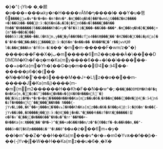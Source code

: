 �}�"{-jYb� � ,�颞�ʋ���=���ѩky�r�H��֥��vӐM�ף����l���Y�u�좸6`����j׶ѭ�v*�r�+�m-�m!�Wv�*.�m��bq�b�}��F�wm&jG���Z�m2����
+�)��Gb��-���@:ӭ:�@6�m&�ث�I�j�tn6��v�l��� ���N�� RǶ��^�N�����)ⷭ6��&����Kh�G+y�^�F�ӭ)i����~��G��~���*.�m��bq�b�}����j+{m"��+��b�}��}���6ӭ)i����~��L(�K6m,y���yȟ��6҇��zfo4��6Җ�����'�HZ��b�C��i�p6a]��'�h�r����zͅ��$j����@:ӭ:�@6�m'�m��x�� �N��M ��ʹr��jwvҚ蚛l�L��m���km'�fޯm(m-�)�`��˜�m�m-�����F�wm/z�"�}����ʋ��F��X�jب�m�����6m2��q���Ȧ�\����DDMDM�Kh�F�q�m�Ka{my����6��+�I��ݴ������-��+a�Ka{m�Yh�)��G�q�m���@4�:ӭ4��-�����p6�)�{�� �N��M �'���ӭ����M��J+�L!jׯz��ʋ����m-�����J�Ka{m&j)����{m-�m{mm2������H��Kh�F��N��w^�;:�`����DDMDM�Kh�F�q�m�Ka{m,��ם�G^}���m�W��v�{@4 �0�H��֥�mƚ޲ʹ�}���ӭ&ɪi�M�v*�r�+�m�ݴ����H��H��Ka{mz��u�܉�6�X��m���{��W�@4�:ӭ4n6�zf�H��֥�mƚ޲ʹ���� ���N�� N���{-jYv�Li��,�K^��+j���m�ݴ��vѧ]�H��Kh�Ka{mz��u�܉�6�X��p4@:ӭ:�@6�m'�m��{-jYv��i��,�O����j��@:ӭ:�@4 ��ןj�m�L"����슉��zf�Nt������)쵩e�F�vʹ���j�W���6��^�N�u�^�קr'��M��+-�H��Ka{m:Җ�����'�M�~)^���+a�G��X��m/z�"�{6҇��zf�-�ʋ��k��m,��"-���ӭ>�Ư{�6Ҋm�����i�'"�\��8^�`�ѧ�z���6m+�y���I�m"��Z�^��H��Ka{m���v*�r�+�m0�Yvѫ��f��ƥ�-��{-jYv�j�W��H��Ka{mz��u�܉�6�X�